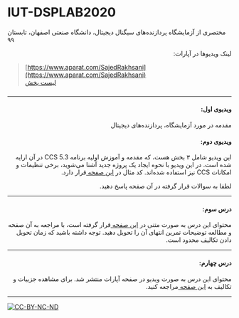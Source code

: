 # IUT-DSPLAB2020
مختصری از آزمایشگاه پردازنده‌های سیگنال دیجیتال، دانشگاه صنعتی اصفهان، تابستان ۹۹

<p dir=rtl>
لینک ویدیوها در آپارات:
</p>  

> [https://www.aparat.com/SajedRakhsani](https://www.aparat.com/SajedRakhsani)   
> [لیست پخش](https://www.aparat.com/v/aJZBX?playlist=506336) 

<h3 dir=rtl>
</h3>

--------------------------------
<h4 dir=rtl>
ویدیوی اول:
</h4>
<p dir=rtl>
مقدمه در مورد آزمایشگاه، پردازنده‌های دیجیتال 
</p>
<h4 dir=rtl>
ویدیوی دوم:
</h4>
<p dir=rtl>
این ویدیو شامل ۳ بخش هست، که مقدمه و آموزش اولیه برنامه 
  CCS 5.3
در آن ارایه شده است. در این ویدیو
با نحوه ایجاد  یک پروژه جدید آشنا می‌شوید، برخی تنظیمات و امکانات 
  CCS 
 نیز استفاده شده‌اند.
  کد مثال در
  <a href="https://github.com/Sajed68/IUT-DSPLAB2020/tree/master/session02"> این صفحه </a>
   قرار دارد.
</p>

<p dir=rtl>
لطفا به سوالات قرار گرفته در آن صفحه پاسخ دهید.
</p>

-------------------------------
<h4 dir="rtl">
درس سوم:
</h4>

<p dir="rtl">
محتوای این درس به صورت متنی در 
  <a href="https://github.com/Sajed68/IUT-DSPLAB2020/tree/master/session03"> این صفحه </a> 
  قرار گرفته است، با مراجعه به آن صفحه و مطالعه توضیحات تمرین انتهای آن را تحویل دهید.
  توجه داشته باشید که زمان تحویل دادن تکالیف محدود است.
 </p>

------------------------------

<h4 dir="rtl">
درس چهارم:
</h4>

<p dir="rtl">  
محتوای این درس به صورت ویدیو در صفحه آپارات منتشر شد. برای مشاهده جزییات و تکالیف به 
  <a href="https://github.com/Sajed68/IUT-DSPLAB2020/tree/master/session04"> این صفحه </a> 
مراجعه کنید.
</p>

------------------------------


[![CC-BY-NC-ND](https://licensebuttons.net/l/by-nc-nd/4.0/88x31.png)](https://creativecommons.org/licenses/by-nc-nd/4.0/)
